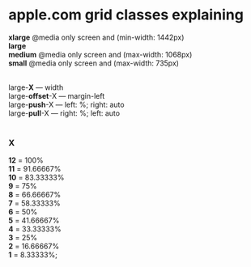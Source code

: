 # apple.com grid classes explaining





**xlarge** @media only screen and (min-width: 1442px)<br /> 
**large**<br /> 
**medium** @media only screen and (max-width: 1068px)<br /> 
**small** @media only screen and (max-width: 735px)<br /><br />


large-**X** — width<br /> 
large-**offset**-X — margin-left<br />
large-**push**-X — left: %; right: auto<br />
large-**pull**-X — right: %; left: auto<br /><br />


### X

**12** = 100%<br /> 
**11** = 91.66667%<br /> 
**10** = 83.33333%<br /> 
**9** = 75%<br /> 
**8** = 66.66667%<br /> 
**7** = 58.33333%<br /> 
**6** = 50%<br /> 
**5** = 41.66667%<br /> 
**4** = 33.33333%<br /> 
**3** = 25%<br /> 
**2** = 16.66667%<br /> 
**1** = 8.33333%;<br /><br /><br /> 



